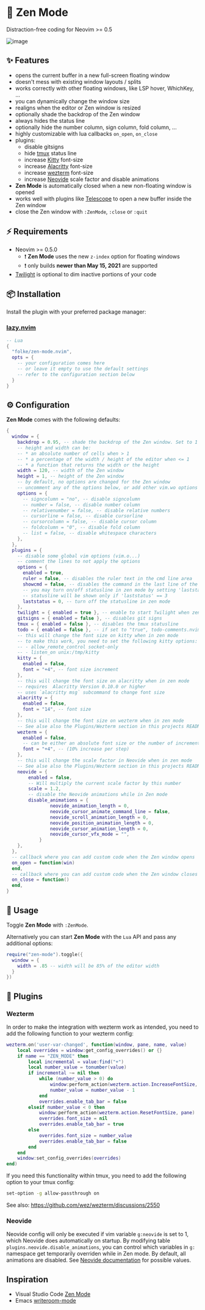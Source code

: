 # 🧘  Zen Mode

Distraction-free coding for Neovim >= 0.5

![image](https://user-images.githubusercontent.com/292349/118454007-b7d8c900-b6ac-11eb-8263-015a8d929644.png)

## ✨ Features

- opens the current buffer in a new full-screen floating window
- doesn't mess with existing window layouts / splits
- works correctly with other floating windows, like LSP hover, WhichKey, ...
- you can dynamically change the window size
- realigns when the editor or Zen window is resized
- optionally shade the backdrop of the Zen window
- always hides the status line
- optionally hide the number column, sign column, fold column, ...
- highly customizable with lua callbacks `on_open`, `on_close`
- plugins:
  - disable gitsigns
  - hide [tmux](https://github.com/tmux/tmux) status line
  - increase [Kitty](https://sw.kovidgoyal.net/kitty/) font-size
  - increase [Alacritty](https://alacritty.org/) font-size
  - increase [wezterm](https://wezfurlong.org/wezterm/) font-size
  - increase [Neovide](https://neovide.dev/) scale factor and disable animations
- **Zen Mode** is automatically closed when a new non-floating window is opened
- works well with plugins like [Telescope](https://github.com/nvim-telescope/telescope.nvim) to open a new buffer inside the Zen window
- close the Zen window with `:ZenMode`, `:close` or `:quit`

## ⚡️ Requirements

- Neovim >= 0.5.0
  - ❗ **Zen Mode** uses the new `z-index` option for floating windows
  - ❗ only builds **newer than May 15, 2021** are supported
- [Twilight](https://github.com/folke/twilight.nvim) is optional to dim inactive portions of your code

## 📦 Installation

Install the plugin with your preferred package manager:

### [lazy.nvim](https://github.com/folke/lazy.nvim)

```lua
-- Lua
{
  "folke/zen-mode.nvim",
  opts = {
    -- your configuration comes here
    -- or leave it empty to use the default settings
    -- refer to the configuration section below
  }
}
```

## ⚙️ Configuration

**Zen Mode** comes with the following defaults:

```lua
{
  window = {
    backdrop = 0.95, -- shade the backdrop of the Zen window. Set to 1 to keep the same as Normal
    -- height and width can be:
    -- * an absolute number of cells when > 1
    -- * a percentage of the width / height of the editor when <= 1
    -- * a function that returns the width or the height
    width = 120, -- width of the Zen window
    height = 1, -- height of the Zen window
    -- by default, no options are changed for the Zen window
    -- uncomment any of the options below, or add other vim.wo options you want to apply
    options = {
      -- signcolumn = "no", -- disable signcolumn
      -- number = false, -- disable number column
      -- relativenumber = false, -- disable relative numbers
      -- cursorline = false, -- disable cursorline
      -- cursorcolumn = false, -- disable cursor column
      -- foldcolumn = "0", -- disable fold column
      -- list = false, -- disable whitespace characters
    },
  },
  plugins = {
    -- disable some global vim options (vim.o...)
    -- comment the lines to not apply the options
    options = {
      enabled = true,
      ruler = false, -- disables the ruler text in the cmd line area
      showcmd = false, -- disables the command in the last line of the screen
      -- you may turn on/off statusline in zen mode by setting 'laststatus' 
      -- statusline will be shown only if 'laststatus' == 3
      laststatus = 0, -- turn off the statusline in zen mode
    },
    twilight = { enabled = true }, -- enable to start Twilight when zen mode opens
    gitsigns = { enabled = false }, -- disables git signs
    tmux = { enabled = false }, -- disables the tmux statusline
    todo = { enabled = false }, -- if set to "true", todo-comments.nvim highlights will be disabled
    -- this will change the font size on kitty when in zen mode
    -- to make this work, you need to set the following kitty options:
    -- - allow_remote_control socket-only
    -- - listen_on unix:/tmp/kitty
    kitty = {
      enabled = false,
      font = "+4", -- font size increment
    },
    -- this will change the font size on alacritty when in zen mode
    -- requires  Alacritty Version 0.10.0 or higher
    -- uses `alacritty msg` subcommand to change font size
    alacritty = {
      enabled = false,
      font = "14", -- font size
    },
    -- this will change the font size on wezterm when in zen mode
    -- See alse also the Plugins/Wezterm section in this projects README
    wezterm = {
      enabled = false,
      -- can be either an absolute font size or the number of incremental steps
      font = "+4", -- (10% increase per step)
    },
    -- this will change the scale factor in Neovide when in zen mode
    -- See alse also the Plugins/Wezterm section in this projects README
    neovide = {
        enabled = false,
        -- Will multiply the current scale factor by this number
        scale = 1.2,
        -- disable the Neovide animations while in Zen mode
        disable_animations = {
                neovide_animation_length = 0,
                neovide_cursor_animate_command_line = false,
                neovide_scroll_animation_length = 0,
                neovide_position_animation_length = 0,
                neovide_cursor_animation_length = 0,
                neovide_cursor_vfx_mode = "",
            }
    },
  },
  -- callback where you can add custom code when the Zen window opens
  on_open = function(win)
  end,
  -- callback where you can add custom code when the Zen window closes
  on_close = function()
  end,
}
```

## 🚀 Usage

Toggle **Zen Mode** with `:ZenMode`.

Alternatively you can start **Zen Mode** with the `Lua` API and pass any additional options:

```lua
require("zen-mode").toggle({
  window = {
    width = .85 -- width will be 85% of the editor width
  }
})
```

## 🧩 Plugins

### Wezterm

In order to make the integration with wezterm work as intended, you need to add
the following function to your wezterm config:

```lua
wezterm.on('user-var-changed', function(window, pane, name, value)
    local overrides = window:get_config_overrides() or {}
    if name == "ZEN_MODE" then
        local incremental = value:find("+")
        local number_value = tonumber(value)
        if incremental ~= nil then
            while (number_value > 0) do
                window:perform_action(wezterm.action.IncreaseFontSize, pane)
                number_value = number_value - 1
            end
            overrides.enable_tab_bar = false
        elseif number_value < 0 then
            window:perform_action(wezterm.action.ResetFontSize, pane)
            overrides.font_size = nil
            overrides.enable_tab_bar = true
        else
            overrides.font_size = number_value
            overrides.enable_tab_bar = false
        end
    end
    window:set_config_overrides(overrides)
end)
```

If you need this functionality within tmux, you need to add the following option
to your tmux config:

```zsh
set-option -g allow-passthrough on
```

See also: https://github.com/wez/wezterm/discussions/2550

### Neovide

Neovide config will only be executed if vim variable `g:neovide` is set to 1, which Neovide does automatically on startup. By modifying table `plugins.neovide.disable_animations`, you can control which variables in `g:` namespace get temporarily overriden while in Zen mode. By default, all animations are disabled. See [Neovide documentation](https://neovide.dev/configuration.html) for possible values.

## Inspiration

- Visual Studio Code [Zen Mode](https://code.visualstudio.com/docs/getstarted/userinterface#_zen-mode)
- Emacs [writeroom-mode](https://github.com/joostkremers/writeroom-mode)
